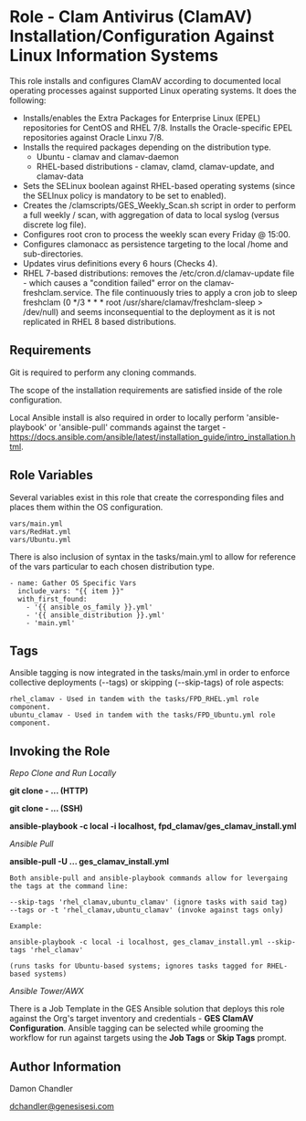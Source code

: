 Role - Clam Antivirus (ClamAV) Installation/Configuration Against Linux Information Systems
=========

This role installs and configures ClamAV according to documented local operating processes against supported Linux operating systems.  It does the following:

* Installs/enables the Extra Packages for Enterprise Linux (EPEL) repositories for CentOS and RHEL 7/8.  Installs the Oracle-specific EPEL repositories against Oracle Linxu 7/8.
* Installs the required packages depending on the distribution type.
    * Ubuntu - clamav and clamav-daemon
    * RHEL-based distributions - clamav, clamd, clamav-update, and clamav-data
* Sets the SELinux boolean against RHEL-based operating systems (since the SELInux policy is mandatory to be set to enabled).
* Creates the /clamscripts/GES_Weekly_Scan.sh script in order to perform a full weekly / scan, with aggregation of data to local syslog (versus discrete log file).
* Configures root cron to process the weekly scan every Friday @ 15:00.
* Configures clamonacc as persistence targeting to the local /home and sub-directories.
* Updates virus definitions every 6 hours (Checks 4).
* RHEL 7-based distributions: removes the /etc/cron.d/clamav-update file - which causes a "condition failed" error on the clamav-freshclam.service.  The file continuously tries to apply a cron job to sleep freshclam (0 */3 * * * root /usr/share/clamav/freshclam-sleep > /dev/null) and seems inconsequential to the deployment as it is not replicated in RHEL 8 based distributions.


Requirements
------------
Git is required to perform any cloning commands.

The scope of the installation requirements are satisfied inside of the role configuration.

Local Ansible install is also required in order to locally perform 'ansible-playbook' or 'ansible-pull' commands against the target - https://docs.ansible.com/ansible/latest/installation_guide/intro_installation.html.

Role Variables
--------------

Several variables exist in this role that create the corresponding files and places them within the OS configuration.

    vars/main.yml
    vars/RedHat.yml
    vars/Ubuntu.yml

There is also inclusion of syntax in the tasks/main.yml to allow for reference of the vars particular to each chosen distribution type.

    - name: Gather OS Specific Vars
      include_vars: "{{ item }}"
      with_first_found: 
        - '{{ ansible_os_family }}.yml'
        - '{{ ansible_distribution }}.yml'
        - 'main.yml'

Tags
----------------

Ansible tagging is now integrated in the tasks/main.yml in order to enforce collective deployments (--tags) or skipping (--skip-tags) of role aspects:

    rhel_clamav - Used in tandem with the tasks/FPD_RHEL.yml role component.
    ubuntu_clamav - Used in tandem with the tasks/FPD_Ubuntu.yml role component.

Invoking the Role
----------------

*Repo Clone and Run Locally*

**git clone - ... (HTTP)**

**git clone - ... (SSH)**

**ansible-playbook -c local -i localhost, fpd_clamav/ges_clamav_install.yml**

*Ansible Pull*

**ansible-pull -U ... ges_clamav_install.yml** 

    Both ansible-pull and ansible-playbook commands allow for levergaing the tags at the command line:

    --skip-tags 'rhel_clamav,ubuntu_clamav' (ignore tasks with said tag)
    --tags or -t 'rhel_clamav,ubuntu_clamav' (invoke against tags only)

    Example:

    ansible-playbook -c local -i localhost, ges_clamav_install.yml --skip-tags 'rhel_clamav'

    (runs tasks for Ubuntu-based systems; ignores tasks tagged for RHEL-based systems)

*Ansible Tower/AWX*

There is a Job Template in the GES Ansible solution that deploys this role against the Org's target inventory and credentials - **GES ClamAV Configuration**.  Ansible tagging can be selected while grooming the workflow for run against targets using the **Job Tags** or **Skip Tags** prompt.

Author Information
------------------

Damon Chandler
    
dchandler@genesisesi.com